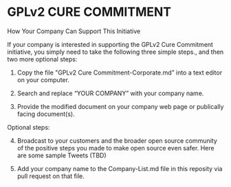 # GPLv2 CURE COMMITMENT
How Your Company Can Support This Initiative


If your company is interested in supporting the GPLv2 Cure Commitment initiative, you simply need to take the following three simple steps., and then two more optional steps:

1) Copy the file "GPLv2 Cure Commitment-Corporate.md” into a text editor on your computer.

2) Search and replace “YOUR COMPANY” with your company name.

3) Provide the modified document on your company web page or publically facing document(s). 

Optional steps:

4) Broadcast to your customers and the broader open source community of the positive steps you made to make open source even safer.  Here are some sample Tweets (TBD)

5) Add your company name to the Company-List.md file in this reposity via pull request on that file. 

